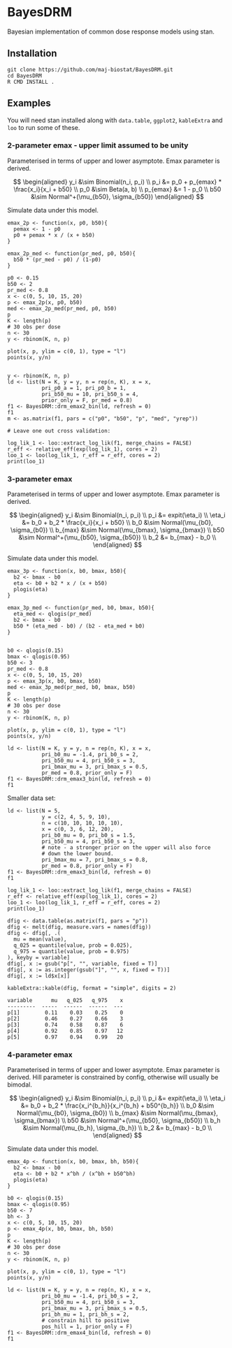 # BayesDRM

Bayesian implementation of common dose response models using stan.

## Installation

```
git clone https://github.com/maj-biostat/BayesDRM.git
cd BayesDRM
R CMD INSTALL .
```

## Examples

You will need stan installed along with `data.table`, `ggplot2`, `kableExtra` and `loo` to run some of these.


### 2-parameter emax - upper limit assumed to be unity 

Parameterised in terms of upper and lower asymptote.
Emax parameter is derived.

$$
\begin{aligned}
y_i &\sim Binomial(n_i, p_i) \\
p_i &= p_0 + p_{emax} * \frac{x_i}{x_i + b50} \\
p_0 &\sim Beta(a, b) \\
p_{emax} &= 1 - p_0 \\
b50 &\sim Normal^+(\mu_{b50}, \sigma_{b50})
\end{aligned}
$$

Simulate data under this model.

```
emax_2p <- function(x, p0, b50){
  pemax <- 1 - p0
  p0 + pemax * x / (x + b50)
}

emax_2p_med <- function(pr_med, p0, b50){
  b50 * (pr_med - p0) / (1-p0)
}

p0 <- 0.15
b50 <- 2
pr_med <- 0.8
x <- c(0, 5, 10, 15, 20)
p <- emax_2p(x, p0, b50)
med <- emax_2p_med(pr_med, p0, b50)
p
K <- length(p)
# 30 obs per dose
n <- 30
y <- rbinom(K, n, p)

plot(x, p, ylim = c(0, 1), type = "l")
points(x, y/n)


y <- rbinom(K, n, p)
ld <- list(N = K, y = y, n = rep(n, K), x = x,
           pri_p0_a = 1, pri_p0_b = 1,
           pri_b50_mu = 10, pri_b50_s = 4,
           prior_only = F, pr_med = 0.8)
f1 <- BayesDRM::drm_emax2_bin(ld, refresh = 0)
f1
m <- as.matrix(f1, pars = c("p0", "b50", "p", "med", "yrep"))

# Leave one out cross validation:

log_lik_1 <- loo::extract_log_lik(f1, merge_chains = FALSE)
r_eff <- relative_eff(exp(log_lik_1), cores = 2) 
loo_1 <- loo(log_lik_1, r_eff = r_eff, cores = 2)
print(loo_1)
```


### 3-parameter emax

Parameterised in terms of upper and lower asymptote.
Emax parameter is derived.

$$
\begin{aligned}
y_i &\sim Binomial(n_i, p_i) \\
p_i &= expit(\eta_i) \\
\eta_i &= b_0 + b_2 * \frac{x_i}{x_i + b50} \\
b_0 &\sim Normal(\mu_{b0}, \sigma_{b0}) \\
b_{max} &\sim Normal(\mu_{bmax}, \sigma_{bmax}) \\
b50 &\sim Normal^+(\mu_{b50}, \sigma_{b50}) \\
b_2 &= b_{max} - b_0 \\
\end{aligned}
$$

Simulate data under this model.

```
emax_3p <- function(x, b0, bmax, b50){
  b2 <- bmax - b0
  eta <- b0 + b2 * x / (x + b50)
  plogis(eta)
}

emax_3p_med <- function(pr_med, b0, bmax, b50){
  eta_med <- qlogis(pr_med)
  b2 <- bmax - b0
  b50 * (eta_med - b0) / (b2 - eta_med + b0)
}


b0 <- qlogis(0.15)
bmax <- qlogis(0.95)
b50 <- 3
pr_med <- 0.8
x <- c(0, 5, 10, 15, 20)
p <- emax_3p(x, b0, bmax, b50)
med <- emax_3p_med(pr_med, b0, bmax, b50)
p
K <- length(p)
# 30 obs per dose
n <- 30
y <- rbinom(K, n, p)

plot(x, p, ylim = c(0, 1), type = "l")
points(x, y/n)

ld <- list(N = K, y = y, n = rep(n, K), x = x,
           pri_b0_mu = -1.4, pri_b0_s = 2,
           pri_b50_mu = 4, pri_b50_s = 3, 
           pri_bmax_mu = 3, pri_bmax_s = 0.5,
           pr_med = 0.8, prior_only = F)
f1 <- BayesDRM::drm_emax3_bin(ld, refresh = 0)
f1
```

Smaller data set:


```
ld <- list(N = 5, 
           y = c(2, 4, 5, 9, 10),
           n = c(10, 10, 10, 10, 10), 
           x = c(0, 3, 6, 12, 20),
           pri_b0_mu = 0, pri_b0_s = 1.5,
           pri_b50_mu = 4, pri_b50_s = 3, 
           # note - a stronger prior on the upper will also force 
           # down the lower bound.
           pri_bmax_mu = 7, pri_bmax_s = 0.8,
           pr_med = 0.8, prior_only = F)
f1 <- BayesDRM::drm_emax3_bin(ld, refresh = 0)
f1

log_lik_1 <- loo::extract_log_lik(f1, merge_chains = FALSE)
r_eff <- relative_eff(exp(log_lik_1), cores = 2) 
loo_1 <- loo(log_lik_1, r_eff = r_eff, cores = 2)
print(loo_1)

dfig <- data.table(as.matrix(f1, pars = "p"))
dfig <- melt(dfig, measure.vars = names(dfig))
dfig <- dfig[, .(
  mu = mean(value),
  q_025 = quantile(value, prob = 0.025),
  q_975 = quantile(value, prob = 0.975)
), keyby = variable]
dfig[, x := gsub("p[", "", variable, fixed = T)]
dfig[, x := as.integer(gsub("]", "", x, fixed = T))]
dfig[, x := ld$x[x]]

kableExtra::kable(dfig, format = "simple", digits = 2)

variable      mu   q_025   q_975    x
---------  -----  ------  ------  ---
p[1]        0.11    0.03    0.25    0
p[2]        0.46    0.27    0.66    3
p[3]        0.74    0.58    0.87    6
p[4]        0.92    0.85    0.97   12
p[5]        0.97    0.94    0.99   20
```


### 4-parameter emax

Parameterised in terms of upper and lower asymptote.
Emax parameter is derived.
Hill parameter is constrained by config, otherwise will usually be bimodal.

$$
\begin{aligned}
y_i &\sim Binomial(n_i, p_i) \\
p_i &= expit(\eta_i) \\
\eta_i &= b_0 + b_2 * \frac{x_i^{b_h}}{x_i^{b_h} + b50^{b_h}} \\
b_0 &\sim Normal(\mu_{b0}, \sigma_{b0}) \\
b_{max} &\sim Normal(\mu_{bmax}, \sigma_{bmax}) \\
b50 &\sim Normal^+(\mu_{b50}, \sigma_{b50}) \\
b_h &\sim Normal(\mu_{b_h}, \sigma_{b_h}) \\
b_2 &= b_{max} - b_0 \\
\end{aligned}
$$

Simulate data under this model.

```
emax_4p <- function(x, b0, bmax, bh, b50){
  b2 <- bmax - b0
  eta <- b0 + b2 * x^bh / (x^bh + b50^bh)
  plogis(eta)
}

b0 <- qlogis(0.15)
bmax <- qlogis(0.95)
b50 <- 7
bh <- 3
x <- c(0, 5, 10, 15, 20)
p <- emax_4p(x, b0, bmax, bh, b50)
p
K <- length(p)
# 30 obs per dose
n <- 30
y <- rbinom(K, n, p)

plot(x, p, ylim = c(0, 1), type = "l")
points(x, y/n)

ld <- list(N = K, y = y, n = rep(n, K), x = x,
           pri_b0_mu = -1.4, pri_b0_s = 2,
           pri_b50_mu = 4, pri_b50_s = 3, 
           pri_bmax_mu = 3, pri_bmax_s = 0.5,
           pri_bh_mu = 1, pri_bh_s = 2,
           # constrain hill to positive
           pos_hill = 1, prior_only = F)
f1 <- BayesDRM::drm_emax4_bin(ld, refresh = 0)
f1
```





